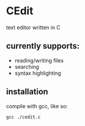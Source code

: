 # CEdit
 text editor written in C
 
## currently supports:
- reading/writing files
- searching
- syntax highlighting

## installation
compile with gcc, like so:

```gcc ./cedit.c```

